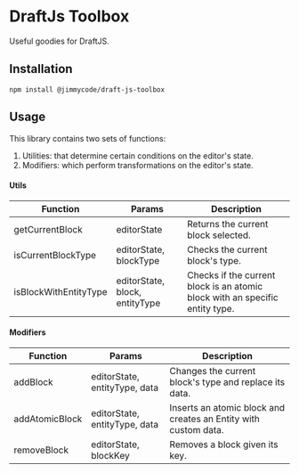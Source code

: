 # DraftJs Toolbox
Useful goodies for DraftJS.

## Installation

```
npm install @jimmycode/draft-js-toolbox
```

## Usage
This library contains two sets of functions:
1. Utilities: that determine certain conditions on the editor's state.
2. Modifiers: which perform transformations on the editor's state.

#### Utils

| Function              | Params                          | Description                                                                  |
|-----------------------|---------------------------------|------------------------------------------------------------------------------|
| getCurrentBlock       | editorState                     | Returns the current block selected.                                          |
| isCurrentBlockType    | editorState, blockType          | Checks the current block's type.                                             |
| isBlockWithEntityType | editorState, block, entityType  | Checks if the current block is an atomic block with an specific entity type. |

#### Modifiers

| Function       | Params                        | Description                                                     |
|----------------|-------------------------------|-----------------------------------------------------------------|
| addBlock       | editorState, entityType, data | Changes the current block's type and replace its data.          |
| addAtomicBlock | editorState, entityType, data | Inserts an atomic block and creates an Entity with custom data. |
| removeBlock    | editorState, blockKey         | Removes a block given its key.                                  |

